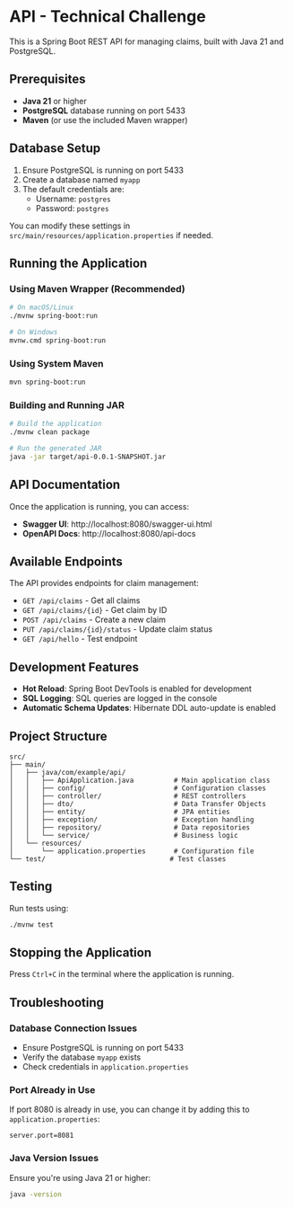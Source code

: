 # API - Technical Challenge

This is a Spring Boot REST API for managing claims, built with Java 21 and PostgreSQL.

## Prerequisites

- **Java 21** or higher
- **PostgreSQL** database running on port 5433
- **Maven** (or use the included Maven wrapper)

## Database Setup

1. Ensure PostgreSQL is running on port 5433
2. Create a database named `myapp`
3. The default credentials are:
   - Username: `postgres`
   - Password: `postgres`

You can modify these settings in `src/main/resources/application.properties` if needed.

## Running the Application

### Using Maven Wrapper (Recommended)

```bash
# On macOS/Linux
./mvnw spring-boot:run

# On Windows
mvnw.cmd spring-boot:run
```

### Using System Maven

```bash
mvn spring-boot:run
```

### Building and Running JAR

```bash
# Build the application
./mvnw clean package

# Run the generated JAR
java -jar target/api-0.0.1-SNAPSHOT.jar
```

## API Documentation

Once the application is running, you can access:

- **Swagger UI**: http://localhost:8080/swagger-ui.html
- **OpenAPI Docs**: http://localhost:8080/api-docs

## Available Endpoints

The API provides endpoints for claim management:

- `GET /api/claims` - Get all claims
- `GET /api/claims/{id}` - Get claim by ID
- `POST /api/claims` - Create a new claim
- `PUT /api/claims/{id}/status` - Update claim status
- `GET /api/hello` - Test endpoint

## Development Features

- **Hot Reload**: Spring Boot DevTools is enabled for development
- **SQL Logging**: SQL queries are logged in the console
- **Automatic Schema Updates**: Hibernate DDL auto-update is enabled

## Project Structure

```
src/
├── main/
│   ├── java/com/example/api/
│   │   ├── ApiApplication.java          # Main application class
│   │   ├── config/                      # Configuration classes
│   │   ├── controller/                  # REST controllers
│   │   ├── dto/                         # Data Transfer Objects
│   │   ├── entity/                      # JPA entities
│   │   ├── exception/                   # Exception handling
│   │   ├── repository/                  # Data repositories
│   │   └── service/                     # Business logic
│   └── resources/
│       └── application.properties       # Configuration file
└── test/                               # Test classes
```

## Testing

Run tests using:

```bash
./mvnw test
```

## Stopping the Application

Press `Ctrl+C` in the terminal where the application is running.

## Troubleshooting

### Database Connection Issues
- Ensure PostgreSQL is running on port 5433
- Verify the database `myapp` exists
- Check credentials in `application.properties`

### Port Already in Use
If port 8080 is already in use, you can change it by adding this to `application.properties`:
```properties
server.port=8081
```

### Java Version Issues
Ensure you're using Java 21 or higher:
```bash
java -version
```